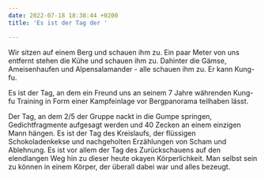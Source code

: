 ```yaml
---
date: 2022-07-18 18:38:44 +0200
title: 'Es ist der Tag der '

---
```

Wir sitzen auf einem Berg und schauen ihm zu. Ein paar Meter von uns entfernt stehen die Kühe und schauen ihm zu. Dahinter die Gämse, Ameisenhaufen und Alpensalamander - alle schauen ihm zu. Er kann Kung-fu.

Es ist der Tag, an dem ein Freund uns an seinem 7 Jahre währenden Kung-fu Training in Form einer Kampfeinlage vor Bergpanorama teilhaben lässt.

Der Tag, an dem 2/5 der Gruppe nackt in die Gumpe springen, Gedichtfragmente aufgesagt werden und 40 Zecken an einem einzigen Mann hängen. Es ist der Tag des Kreislaufs, der flüssigen Schokoladenkekse und nachgeholten Erzählungen von Scham und Ablehnung. Es ist vor allem der Tag des Zurückschauens auf den elendlangen Weg hin zu dieser heute okayen Körperlichkeit. Man selbst sein zu können in einem Körper, der überall dabei war und alles bezeugt.